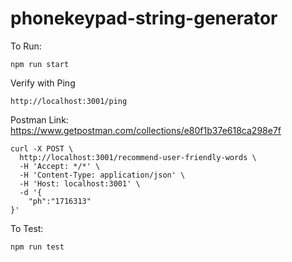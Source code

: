 # phonekeypad-string-generator

To Run: 
```$xslt
npm run start
```

Verify with Ping
```$xslt
http://localhost:3001/ping
```

Postman Link: https://www.getpostman.com/collections/e80f1b37e618ca298e7f
```$xslt
curl -X POST \
  http://localhost:3001/recommend-user-friendly-words \
  -H 'Accept: */*' \
  -H 'Content-Type: application/json' \
  -H 'Host: localhost:3001' \
  -d '{
	"ph":"1716313"
}'
```

To Test:
```$xslt
npm run test
```
